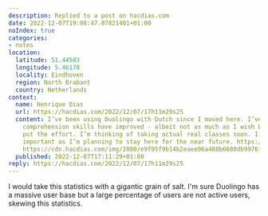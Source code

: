 ```yaml
---
description: Replied to a post on hacdias.com
date: 2022-12-07T19:08:47.07821401+01:00
noIndex: true
categories:
- notes
location:
  latitude: 51.44583
  longitude: 5.46178
  locality: Eindhoven
  region: North Brabant
  country: Netherlands
context:
  name: Henrique Dias
  url: https://hacdias.com/2022/12/07/17h11m29s25
  content: I’ve been using Duolingo with Dutch since I moved here. I’ve noticed my
    comprehension skills have improved - albeit not as much as I wish but I also didn’t
    put the effort. I’m thinking of taking actual real classes soon. I think it’s
    important as I’m planning to stay here for the near future. https://cdn.hacdias.com/img/2000/eda77737c2704250e7693eaaa9a1721fcf0e9700aab41dcbea1e1b2625a9db65.jpeg
    https://cdn.hacdias.com/img/2000/e9f95f9b14b2eaee06a488b6680db9976f1a732eff43017ade976ca5073c5d88.jpeg
  published: 2022-12-07T17:11:29+01:00
reply: https://hacdias.com/2022/12/07/17h11m29s25
---
```


I would take this statistics with a gigantic grain of salt. I'm sure Duolingo has a massive user base but a large percentage of users are not active users, skewing this statistics.
